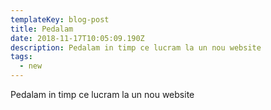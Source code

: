```yaml
---
templateKey: blog-post
title: Pedalam
date: 2018-11-17T10:05:09.190Z
description: Pedalam in timp ce lucram la un nou website
tags:
  - new
---
```

Pedalam in timp ce lucram la un nou website
